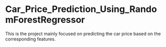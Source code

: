 # Car_Price_Prediction_Using_RandomForestRegressor
This is the project mainly focused on predicting the car price based on the corresponding features.
